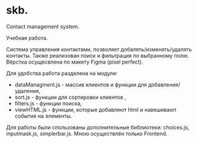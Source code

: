 # skb.
Contact management system.

Учебная работа.

Система управления контактами, позволяет добалять/изменять/удалять контакты. 
Также реализован поиск и фильтрация по выбранному полю.
Вёрстка осущесвлена по макету Figma (pixel perfect). 

Для удобства  работа разделена на модули: 
 - dataManagment.js - массив клиентов и функции для добавления/удаления,
 - sort.js - функции для сортировки клиентов ,
 - filters.js - функции поиска,
 - viewHTML.js - функции, которые добавляют html и навешивают события на элементы.

Для работы были спользованы дополнительные библиотеки: choices.js, inputmask.js, simplerbar.js.
Мною осуществлён только Frontend.
